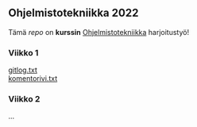 ## Ohjelmistotekniikka 2022

Tämä _repo_ on **kurssin** [Ohjelmistotekniikka](https://ohjelmistotekniikka-hy.github.io/) harjoitustyö!

### Viikko 1

[gitlog.txt](./laskarit/viikko1/gitlog.txt)  
[komentorivi.txt](./laskarit/viikko1/komentorivi.txt)

### Viikko 2

...
